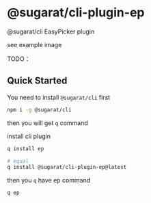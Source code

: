 # @sugarat/cli-plugin-ep

@sugarat/cli EasyPicker plugin

see example image

TODO：
## Quick Started
You need to install `@sugarat/cli` first
```sh
npm i -g @sugarat/cli
```

then you will get `q` command

install cli plugin

```sh
q install ep

# equal
q install @sugarat/cli-plugin-ep@latest
```

then you `q` have ep command
```sh
q ep
```